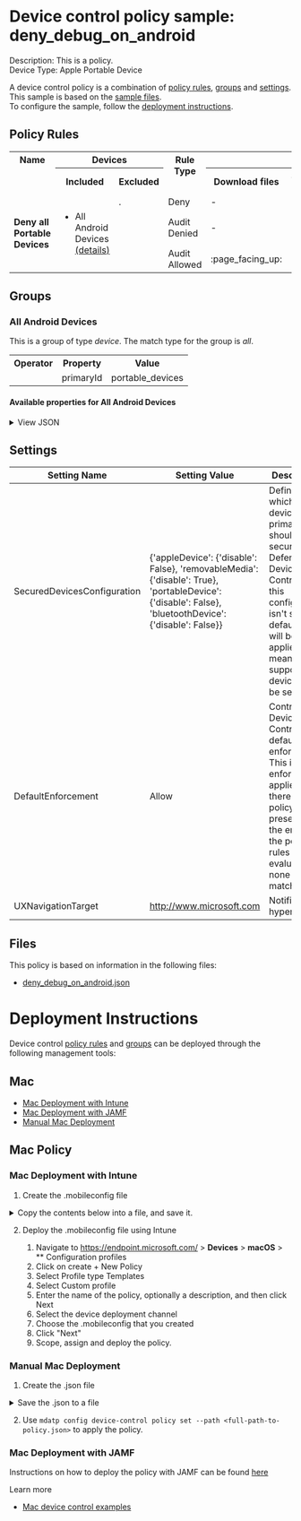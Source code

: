 # Device control policy sample: deny_debug_on_android

Description: This is a policy.              
Device Type: Apple Portable Device

A device control policy is a combination of [policy rules](#policy-rules), [groups](#groups) and [settings](#settings).  
This sample is based on the [sample files](#files).  
To configure the sample, follow the [deployment instructions](#deployment-instructions).  

## Policy Rules

<table>
    <tr>
        <th rowspan="2" valign="top">Name</th>
        <th colspan="2" valign="top">Devices</th>
        <th rowspan="2" valign="top">Rule Type</th>
        <th colspan="4" valign="top"><center>Access</center></th>
        <th rowspan="2" valign="top">Notification</th>
    </tr>
    <tr>
        <th>Included</th>
        <th>Excluded</th><th>Download files</th><th>Send files</th><th>Download photos</th><th>Debug</th></tr><tr>
            <td rowspan="3"><b>Deny all Portable Devices</b></td>
            <td rowspan="3 valign="top">
                <ul><li>All Android Devices<a href="#all-android-devices" title="all [{'$type': 'primaryId', 'value': 'portable_devices'}]"> (details)</a></ul>
            </td>
            <td rowspan="3" valign="top">.
                <ul></ul>
            </td>
            <td>Deny</td>
            <td>-</td>
            <td>-</td>
            <td>-</td>
            <td>:x:</td>
            <td>None</td> 
        </tr><tr>
            <td>Audit Denied</td>
            <td>-</td>
            <td>-</td>
            <td>-</td>
            <td>:page_facing_up:</td>
            <td>Send event and Show notification</td>
        </tr><tr>
            <td>Audit Allowed</td>
            <td>:page_facing_up:</td>
            <td>-</td>
            <td>:page_facing_up:</td>
            <td>-</td>
            <td>Send event</td>
        </tr></table>


## Groups


### All Android Devices



This is a group of type *device*. 
The match type for the group is *all*.


<table>
<tr>
<th>Operator</th>
<th>Property</th>
<th>Value</th>
</tr>

<tr>

<td></td>

<td>primaryId</td>

<td>portable_devices</td>

</tr>

</table>


#### Available properties for All Android Devices


<details>
<summary>View JSON</summary>

```json
{
    "$type": "device",
    "id": "3f082cd3-f701-4c21-9a6a-ed115c28e41D",
    "name": "All Android Devices",
    "query": {
        "$type": "all",
        "clauses": [
            {
                "$type": "primaryId",
                "value": "portable_devices"
            }
        ]
    }
}
```
</details>


## Settings






| Setting Name |  Setting Value | Description |Documentation |
|--------------|----------------|-------------|---------------|
SecuredDevicesConfiguration | {'appleDevice': {'disable': False}, 'removableMedia': {'disable': True}, 'portableDevice': {'disable': False}, 'bluetoothDevice': {'disable': False}} | Defines which device's primary ids should be secured by Defender Device Control. If this configuration isn't set the default value will be applied, meaning all supported devices will be secured. |[documentation](https://learn.microsoft.com/en-us/microsoft-365/security/defender-endpoint/mac-device-control-overview?view=o365-worldwide#settings) |
DefaultEnforcement | Allow | Control Device Control default enforcement. This is the enforcement applied if there are no policy rules present or at the end of the policy rules evaluation none were matched. |[documentation](https://learn.microsoft.com/en-us/microsoft-365/security/defender-endpoint/mac-device-control-overview?view=o365-worldwide#settings) |
UXNavigationTarget | http://www.microsoft.com | Notification hyperlink |[documentation](https://learn.microsoft.com/en-us/microsoft-365/security/defender-endpoint/mac-device-control-overview?view=o365-worldwide#settings) |


## Files
This policy is based on information in the following files:

- [deny_debug_on_android.json](deny_debug_on_android.json)


# Deployment Instructions

Device control [policy rules](#policy-rules) and [groups](#groups) can be deployed through the following management tools:




## Mac
- [Mac Deployment with Intune](#mac-deployment-with-intune)
- [Mac Deployment with JAMF](#mac-deployment-with-jamf)
- [Manual Mac Deployment](#manual-mac-deployment)





## Mac Policy
### Mac Deployment with Intune

1. Create the .mobileconfig file

<details>
    <summary>Copy the contents below into a file, and save it.</summary>       

```xml
<?xml version="1.0" encoding="utf-8"?>
<!DOCTYPE plist PUBLIC "-//Apple//DTD PLIST 1.0//EN" "http://www.apple.com/DTDs/PropertyList-1.0.dtd">
<plist version="1">
    <dict>
        <key>PayloadUUID</key>
        <string>C4E6A782-0C8D-44AB-A025-EB893987A295</string>
        <key>PayloadType</key>
        <string>Configuration</string>
        <key>PayloadOrganization</key>
        <string>Microsoft</string>
        <key>PayloadIdentifier</key>
        <string>com.microsoft.wdav</string>
        <key>PayloadDisplayName</key>
        <string>Microsoft Defender settings</string>
        <key>PayloadDescription</key>
        <string>Microsoft Defender configuration settings</string>
        <key>PayloadVersion</key>
        <integer>1</integer>
        <key>PayloadEnabled</key>
        <true/>
        <key>PayloadRemovalDisallowed</key>
        <true/>
        <key>PayloadScope</key>
        <string>System</string>
        <key>PayloadContent</key>
        <array>
            <dict>
                <key>PayloadUUID</key>
                <string>99DBC2BC-3B3A-46A2-A413-C8F9BB9A7295</string>
                <key>PayloadType</key>
                <string>com.microsoft.wdav</string>
                <key>PayloadOrganization</key>
                <string>Microsoft</string>
                <key>PayloadIdentifier</key>
                <string>com.microsoft.wdav</string>
                <key>PayloadDisplayName</key>
                <string>Microsoft Defender configuration settings</string>
                <key>PayloadDescription</key>
                <string/>
                <key>PayloadVersion</key>
                <integer>1</integer>
                <key>PayloadEnabled</key>
                <true/>
                <key>dlp</key>
                <dict>
                  <key>features</key>
                    <array>
                        <dict>
                            <key>name</key>
                            <string>DC_in_dlp</string>
                            <key>state</key>
                            <string>enabled</string>
                        </dict>
                    </array>
                </dict>
                <key>deviceControl</key>
                <dict>
                    <key>policy</key>
                    <string>
{
    "groups": [
        {
            "$type": "device",
            "id": "3f082cd3-f701-4c21-9a6a-ed115c28e41D",
            "name": "All Android Devices",
            "query": {
                "$type": "all",
                "clauses": [
                    {
                        "$type": "primaryId",
                        "value": "portable_devices"
                    }
                ]
            }
        }
    ],
    "rules": [
        {
            "id": "772cef80-229f-48b4-bd17-a6913009249d",
            "name": "Deny all Portable Devices",
            "includeGroups": [
                "3f082cd3-f701-4c21-9a6a-ed115c28e41D"
            ],
            "entries": [
                {
                    "$type": "portableDevice",
                    "id": "60D3AF56-A990-45D1-A67F-591B9E230E84",
                    "enforcement": {
                        "$type": "deny"
                    },
                    "access": [
                        "debug"
                    ]
                },
                {
                    "$type": "portableDevice",
                    "id": "3E611FD9-6CE0-4412-AA21-0FCC9F303BDE",
                    "enforcement": {
                        "$type": "auditDeny",
                        "options": [
                            "send_event",
                            "show_notification"
                        ]
                    },
                    "access": [
                        "debug"
                    ]
                },
                {
                    "$type": "portableDevice",
                    "id": "D23E59C8-B271-4500-8906-BDCEF9B31688",
                    "enforcement": {
                        "$type": "auditAllow",
                        "options": [
                            "send_event"
                        ]
                    },
                    "access": [
                        "download_files_from_device",
                        "send_files_to_device"
                    ]
                }
            ]
        }
    ],
    "settings": {
        "features": {
            "appleDevice": {
                "disable": false
            },
            "removableMedia": {
                "disable": true
            },
            "portableDevice": {
                "disable": false
            },
            "bluetoothDevice": {
                "disable": false
            }
        },
        "global": {
            "defaultEnforcement": "allow"
        },
        "ux": {
            "navigationTarget": "http://www.microsoft.com"
        }
    }
}
                    </string>
                </dict>
            </dict>
        </array>
    </dict>
</plist>
```
</details>



2. Deploy the .mobileconfig file using Intune

    1.   Navigate to https://endpoint.microsoft.com/ > **Devices** > **macOS** > ** Configuration profiles
    2.   Click on create + New Policy
    3.   Select Profile type Templates
    4.   Select Custom profile
    5.   Enter the name of the policy, optionally a description, and then click Next
    6.   Select the device deployment channel
    7.   Choose the .mobileconfig that you created
    8.   Click "Next"
    9.   Scope, assign and deploy the policy.



### Manual Mac Deployment


1. Create the .json file

<details>
     <summary>Save the .json to a file</summary>

```json
{
    "groups": [
        {
            "$type": "device",
            "id": "3f082cd3-f701-4c21-9a6a-ed115c28e41D",
            "name": "All Android Devices",
            "query": {
                "$type": "all",
                "clauses": [
                    {
                        "$type": "primaryId",
                        "value": "portable_devices"
                    }
                ]
            }
        }
    ],
    "rules": [
        {
            "id": "772cef80-229f-48b4-bd17-a6913009249d",
            "name": "Deny all Portable Devices",
            "includeGroups": [
                "3f082cd3-f701-4c21-9a6a-ed115c28e41D"
            ],
            "entries": [
                {
                    "$type": "portableDevice",
                    "id": "60D3AF56-A990-45D1-A67F-591B9E230E84",
                    "enforcement": {
                        "$type": "deny"
                    },
                    "access": [
                        "debug"
                    ]
                },
                {
                    "$type": "portableDevice",
                    "id": "3E611FD9-6CE0-4412-AA21-0FCC9F303BDE",
                    "enforcement": {
                        "$type": "auditDeny",
                        "options": [
                            "send_event",
                            "show_notification"
                        ]
                    },
                    "access": [
                        "debug"
                    ]
                },
                {
                    "$type": "portableDevice",
                    "id": "D23E59C8-B271-4500-8906-BDCEF9B31688",
                    "enforcement": {
                        "$type": "auditAllow",
                        "options": [
                            "send_event"
                        ]
                    },
                    "access": [
                        "download_files_from_device",
                        "send_files_to_device"
                    ]
                }
            ]
        }
    ],
    "settings": {
        "features": {
            "appleDevice": {
                "disable": false
            },
            "removableMedia": {
                "disable": true
            },
            "portableDevice": {
                "disable": false
            },
            "bluetoothDevice": {
                "disable": false
            }
        },
        "global": {
            "defaultEnforcement": "allow"
        },
        "ux": {
            "navigationTarget": "http://www.microsoft.com"
        }
    }
}
```
</details>


2. Use ```mdatp config device-control policy set --path <full-path-to-policy.json>``` to apply the policy.



### Mac Deployment with JAMF

Instructions on how to deploy the policy with JAMF can be found [here](https://learn.microsoft.com/en-us/microsoft-365/security/defender-endpoint/mac-device-control-jamf?view=o365-worldwide#deploy-policy-by-using-jamf)

Learn more
- [Mac device control examples](../Removable%20Storage%20Access%20Control%20Samples/macOS/policy/examples/README.md)



